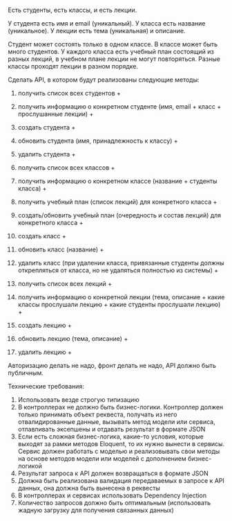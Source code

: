 Есть студенты, есть классы, и есть лекции.

У студента есть имя и email (уникальный).
У класса есть название (уникальное).
У лекции есть тема (уникальная) и описание.

Студент может состоять только в одном классе.
В классе может быть много студентов.
У каждого класса есть учебный план состоящий из разных лекций, в учебном плане лекции не могут повторяться.
Разные классы проходят лекции в разном порядке.

Сделать API, в котором будут реализованы следующие методы:
1) получить список всех студентов +
2) получить информацию о конкретном студенте (имя, email + класс + прослушанные лекции) +
3) создать студента +
4) обновить студента (имя, принадлежность к классу) +
5) удалить студента +

6) получить список всех классов +
7) получить информацию о конкретном классе (название + студенты класса) +
8) получить учебный план (список лекций) для конкретного класса +
9) создать/обновить учебный план (очередность и состав лекций) для конкретного класса +
10) создать класс +
11) обновить класс (название) +
12) удалить класс (при удалении класса, привязанные студенты должны открепляться от класса, но не удаляться полностью из системы) +

13) получить список всех лекций +
14) получить информацию о конкретной лекции (тема, описание + какие классы прослушали лекцию + какие студенты прослушали лекцию) +
15) создать лекцию +
16) обновить лекцию (тема, описание) +
17) удалить лекцию +

Авторизацию делать не надо, фронт делать не надо, API должно быть публичным.

Технические требования:

1) Использовать везде строгую типизацию
2) В контроллерах не должно быть бизнес-логики. Контроллер должен только принимать объект реквеста, получать из него отвалидированные данные, вызывать метод модели или сервиса, отлавливать эксепшены и отдавать результат в формате JSON
3) Если есть сложная бизнес-логика, какие-то условия, которые выходят за рамки методов Eloquent, то их нужно вынести в сервисы. Сервис должен работать с моделью и реализовывать свои методы на основе методов модели или моделей с дополнением бизнес-логикой
4) Результат запроса к API должен возвращаться в формате JSON
5) Должна быть реализована валидация передаваемых в запросе к API данных, она должна быть вынесена в реквесты
6) В контроллерах и сервисах использовать Dependency Injection
7) Количество запросов должно быть оптимальным (использовать жадную загрузку для получения связанных данных)
